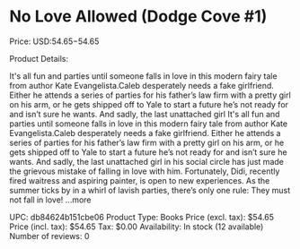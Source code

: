 # No Love Allowed (Dodge Cove #1)

Price: USD:$54.65-$54.65

Product Details:

It's all fun and parties until someone falls in love in this modern fairy tale from author Kate Evangelista.Caleb desperately needs a fake girlfriend. Either he attends a series of parties for his father’s law firm with a pretty girl on his arm, or he gets shipped off to Yale to start a future he’s not ready for and isn’t sure he wants. And sadly, the last unattached girl It's all fun and parties until someone falls in love in this modern fairy tale from author Kate Evangelista.Caleb desperately needs a fake girlfriend. Either he attends a series of parties for his father’s law firm with a pretty girl on his arm, or he gets shipped off to Yale to start a future he’s not ready for and isn’t sure he wants. And sadly, the last unattached girl in his social circle has just made the grievous mistake of falling in love with him. Fortunately, Didi, recently fired waitress and aspiring painter, is open to new experiences. As the summer ticks by in a whirl of lavish parties, there’s only one rule: They must not fall in love! ...more

UPC: db84624b151cbe06
Product Type: Books
Price (excl. tax): $54.65
Price (incl. tax): $54.65
Tax: $0.00
Availability: In stock (12 available)
Number of reviews: 0
